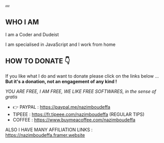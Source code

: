 💤

## WHO I AM

I am a Coder and Dudeist

I am specialised in JavaScript and I work from home

## HOW TO DONATE 👇

If you like what I do and want to donate please click on the links below ... **But it's a donation, not an engagement of any kind !** 

*YOU ARE FREE, I AM FREE, WE LIKE FREE SOFTWARES, in the sense of gratis*

* 👉 PAYPAL : https://paypal.me/nazimboudeffa
* TIPEEE : https://fr.tipeee.com/nazimboudeffa (REGULAR TIPS)
* COFFEE : https://www.buymeacoffee.com/nazimboudeffa

ALSO I HAVE MANY AFFILIATION LINKS : https://nazimboudeffa.framer.website
